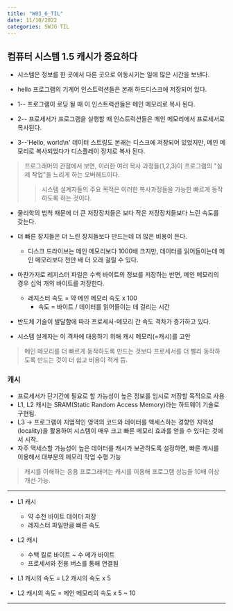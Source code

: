 ```yaml
---
title: "W03_6_TIL"
date: 11/10/2022
categories: SWJG TIL
---
```


## 컴퓨터 시스템 1.5 캐시가 중요하다

- 시스템은 정보를 한 곳에서 다른 곳으로 이동시키는 일에 많은 시간을 보낸다.

- hello 프로그램의 기계어 인스트럭션들은 본래 하드디스크에 저장되어 있다.
- 1-- 프로그램이 로딩 될 때 이 인스트럭션들은 메인 메모리로 복사 된다.
- 2-- 프로세서가 프로그램을 실행할 때 인스트럭션들은 메인 메모리에서 프로세서로 복사된다.
- 3--'Hello, world\n' 데이터 스트링도 본래는 디스크에 저장되어 있었지만, 메인 메모리로 복사되었다가 디스플레이 장치로 복사 된다.

> 프로그래머의 관점에서 보면, 이러한 여러 복사 과정들(1,2,3)이 프로그램의 "실제 작업"을 느리게 하는 오버헤드이다.  
>> 시스템 설계자들의 주요 목적은 이러한 복사과정들을 가능한 빠르게 동작하도록 하는 것이다.

- 물리학의 법칙 때문에 더 큰 저장장치들은 보다 작은 저장장치들보다 느린 속도를 갖는다.
- 더 빠른 장치들은 더 느린 장치들보다 만드는데 더 많은 비용이 든다.
  - 디스크 드라이브는 메인 메모리보다 1000배 크지만, 데이터를 읽어들이는데 메인 메모리보다 천만 배 더 오래 걸릴 수 있다.

- 마찬가지로 레지스터 파일은 수백 바이트의 정보를 저장하는 반면, 메인 메모리의 경우 십억 개의 바이트를 저장한다.
  - 레지스터 속도 = 약 메인 메모리 속도 x 100
    - 속도 = 바이트 / 데이터를 읽어들이는 데 걸리는 시간

- 반도체 기술이 발달함에 따라 프로세서-메모리 간 속도 격차가 증가하고 있다.
- 시스템 설계자는 이 격차에 대응하기 위해 캐시 메모리(=캐시)를 고안

> 메인 메모리를 더 빠르게 동작하도록 만드는 것보다 프로세서를 더 빨리 동작하도록 만드는 것이 더 쉽고 비용이 적게 듬.

### 캐시

- 프로세서가 단기간에 필요로 할 가능성이 높은 정보를 임시로 저장할 목적으로 사용
- L1, L2 캐시는 SRAM(Static Random Access Memory)라는 하드웨어 기술로 구현됨.
- L3 -> 프로그램이 지엽적인 영역의 코드와 데이터를 액세스하는 경향인 지역성(locality)을 활용하여 시스템이 매우 크고 빠른 메모리 효과를 얻을 수 있다는 것에서 시작.
- 자주 액세스할 가능성이 높은 데이터를 캐시가 보관하도록 설정하면, 빠른 캐시를 이용해서 대부분의 메모리 작업 수행 가능

> 캐시를 이해하는 응용 프로그래머는 캐시를 이용해 프로그램 성능을 10배 이상 개선 가능.

---

- L1 캐시
  - 약 수천 바이트 데이터 저장
  - 레지스터 파일만큼 빠른 속도

- L2 캐시
  - 수백 킬로 바이트 ~ 수 메가 바이트
  - 프로세서와 전용 버스를 통해 연결됨

- L1 캐시의 속도 = L2 캐시의 속도 x 5
- L2 캐시의 속도 = 메인 메모리의 속도 x 5 ~ 10

---
